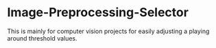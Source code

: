# Image-Preprocessing-Selector
This is mainly for computer vision projects for easily adjusting a playing around threshold values.
